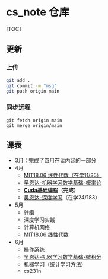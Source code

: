 # cs_note 仓库

[TOC]

## 更新

### 上传

```bash
git add .
git commit -m "msg"
git push origin main
```

### 同步远程

```
git fetch origin main
git merge origin/main
```

## 课表

- 3月：完成了四月在读内容的一部分
- 4月
  - <u>[MIT18.06 线性代数](https://www.bilibili.com/video/BV16Z4y1U7oU/)（在学11/35）</u>
  - [吴恩达-机器学习数学基础-概率论](https://www.bilibili.com/video/BV1WH4y1q7o6)
  - **[Cuda基础编程](https://www.bilibili.com/video/BV17K411K76C/)（完成）**
  - [吴恩达-深度学习](https://www.bilibili.com/video/BV1FT4y1E74V)（在学24/183）
- 5月
  - 计组
  - 深度学习实践
  - 计算机网络
  - [MIT18.06 线性代数](https://www.bilibili.com/video/BV16Z4y1U7oU/)
- 6月
  - 操作系统
  - [吴恩达-机器学习数学基础-微积分](https://www.bilibili.com/video/BV1Pg4y1X7Pa/)
  - 机器学习（统计学习方法）
  - cs231n

